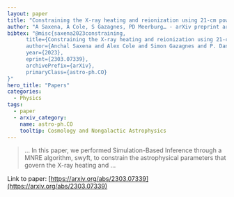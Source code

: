 ```yaml
---
layout: paper
title: "Constraining the X-ray heating and reionization using 21-cm power spectra with Marginal Neural Ratio Estimation"
author: "A Saxena, A Cole, S Gazagnes, PD Meerburg… - arXiv preprint arXiv …, 2023 - arxiv.org"
bibtex: "@misc{saxena2023constraining,
      title={Constraining the X-ray heating and reionization using 21-cm power spectra with Marginal Neural Ratio Estimation},
      author={Anchal Saxena and Alex Cole and Simon Gazagnes and P. Daniel Meerburg and Christoph Weniger and Samuel J. Witte},
      year={2023},
      eprint={2303.07339},
      archivePrefix={arXiv},
      primaryClass={astro-ph.CO}
}"
hero_title: "Papers"
categories:
  - Physics
tags:
  - paper
  - arxiv_category:
    name: astro-ph.CO
    tooltip: Cosmology and Nongalactic Astrophysics
---
```

>… In this paper, we performed Simulation-Based Inference through a MNRE algorithm, swyft, to constrain the astrophysical parameters that govern the X-ray heating and …

Link to paper: [https://arxiv.org/abs/2303.07339](https://arxiv.org/abs/2303.07339)

